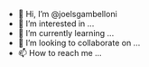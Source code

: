 - 👋 Hi, I’m @joelsgambelloni
- 👀 I’m interested in ...
- 🌱 I’m currently learning ...
- 💞️ I’m looking to collaborate on ...
- 📫 How to reach me ...

<!---
joelsgambelloni/joelsgambelloni is a ✨ special ✨ repository because its `README.md` (this file) appears on your GitHub profile.
You can click the Preview link to take a look at your changes.
--->
